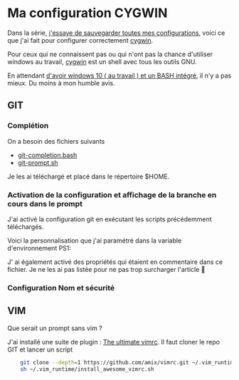 # Ma configuration CYGWIN

Dans la série, [j'essaye de sauvegarder toutes mes configurations](http://blog.touret.info/2018/02/10/ma-configuration-debian-9/), voici ce que j'ai fait pour configurer correctement [cygwin](https://cygwin.com/).

Pour ceux qui ne connaissent pas ou qui n'ont pas la chance d'utiliser windows au travail, [cygwin](https://cygwin.com/) est un shell avec tous les outils GNU.

En attendant [d'avoir windows 10 ( au travail ) et un BASH intégré](https://www.howtogeek.com/249966/how-to-install-and-use-the-linux-bash-shell-on-windows-10/), il n'y a pas mieux. Du moins à mon humble avis.

## GIT

### Complétion

On a besoin des fichiers suivants

  * [git-completion.bash](https://github.com/git/git/blob/master/contrib/completion/git-completion.bash)
  * [git-prompt.sh](https://github.com/git/git/blob/master/contrib/completion/git-prompt.sh)

Je les ai téléchargé et placé dans le répertoire $HOME.

### Activation de la configuration et affichage de la branche en cours dans le prompt

J'ai activé la configuration git en exécutant les scripts précédemment téléchargés.

Voici la personnalisation que j'ai paramétré dans la variable d'environnement PS1:

<script src="https://gist.github.com/alexandre-touret/d4b570813bb1b7bb44a393e69660827e.js"></script>

J' ai également activé des propriétés qui étaient en commentaire dans ce fichier. Je ne les ai pas listée pour ne pas trop surcharger l'article 🙂

### Configuration Nom et sécurité

<script src="https://gist.github.com/alexandre-touret/4ef7484bc00bf607e3c8e28c1d53afba.js"></script>

## VIM

Que serait un prompt sans vim ?

J'ai installé une suite de plugin : [The ultimate vimrc](https://github.com/amix/vimrc). Il faut cloner le repo GIT et lancer un script

```bash
    git clone --depth=1 https://github.com/amix/vimrc.git ~/.vim_runtime
    sh ~/.vim_runtime/install_awesome_vimrc.sh
``` 

